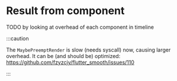 # Result from component

TODO by looking at overhead of each component in timeline



:::caution

The `MaybePreemptRender` is slow (needs syscall) now, causing larger overhead. It can be (and should be) optimized: https://github.com/fzyzcjy/flutter_smooth/issues/110

:::

